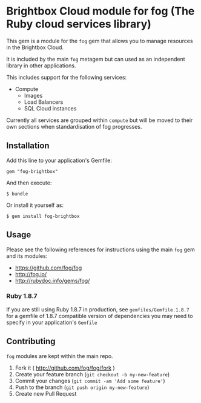 # Brightbox Cloud module for fog (The Ruby cloud services library)

This gem is a module for the `fog` gem that allows you to manage resources in
the Brightbox Cloud.

It is included by the main `fog` metagem but can used as an independent library
in other applications.

This includes support for the following services:

* Compute
  * Images
  * Load Balancers
  * SQL Cloud instances

Currently all services are grouped within `compute` but will be moved to their
own sections when standardisation of fog progresses.

## Installation

Add this line to your application's Gemfile:

    gem "fog-brightbox"

And then execute:

    $ bundle

Or install it yourself as:

    $ gem install fog-brightbox

## Usage

Please see the following references for instructions using the main `fog` gem
and its modules:

* https://github.com/fog/fog
* http://fog.io/
* http://rubydoc.info/gems/fog/

### Ruby 1.8.7

If you are still using Ruby 1.8.7 in production, see `gemfiles/Gemfile.1.8.7`
for a gemfile of 1.8.7 compatible version of dependencies you may need to
specify in your application's `Gemfile`

## Contributing

`fog` modules are kept within the main repo.

1. Fork it ( http://github.com/fog/fog/fork )
2. Create your feature branch (`git checkout -b my-new-feature`)
3. Commit your changes (`git commit -am 'Add some feature'`)
4. Push to the branch (`git push origin my-new-feature`)
5. Create new Pull Request
